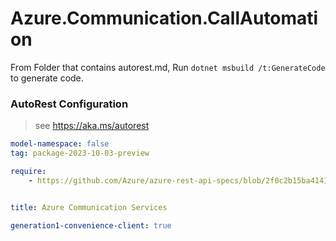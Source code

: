 # Azure.Communication.CallAutomation

From Folder that contains autorest.md, Run `dotnet msbuild /t:GenerateCode` to generate code.

### AutoRest Configuration
> see https://aka.ms/autorest

```yaml
model-namespace: false
tag: package-2023-10-03-preview

require:
    - https://github.com/Azure/azure-rest-api-specs/blob/2f0c2b15ba41419aec1a739307b50e03178e0d4d/specification/communication/data-plane/CallAutomation/readme.md


title: Azure Communication Services

generation1-convenience-client: true
```
